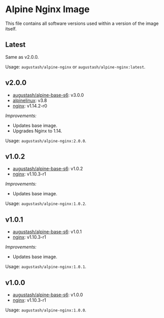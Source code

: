 # Alpine Nginx Image

This file contains all software versions used within a version of the image itself.

## Latest

Same as v2.0.0.

Usage: `augustash/alpine-nginx` or `augustash/alpine-nginx:latest`.

## v2.0.0

- [augustash/alpine-base-s6](https://github.com/augustash/docker-alpine-base-s6/tree/3.0.0): v3.0.0
- [alpinelinux](https://github.com/alpinelinux/docker-alpine/tree/v3.8): v3.8
- [nginx](http://nginx.org/): v1.14.2-r0

*Improvements:*

- Updates base image.
- Upgrades Nginx to 1.14.

Usage: `augustash/alpine-nginx:2.0.0`.

## v1.0.2

- [augustash/alpine-base-s6](https://github.com/augustash/docker-alpine-base-s6): v1.0.2
- [nginx](http://nginx.org/): v1.10.3-r1

*Improvements:*

- Updates base image.

Usage: `augustash/alpine-nginx:1.0.2`.

## v1.0.1

- [augustash/alpine-base-s6](https://github.com/augustash/docker-alpine-base-s6): v1.0.1
- [nginx](http://nginx.org/): v1.10.3-r1

*Improvements:*

- Updates base image.

Usage: `augustash/alpine-nginx:1.0.1`.

## v1.0.0

- [augustash/alpine-base-s6](https://github.com/augustash/docker-alpine-base-s6): v1.0.0
- [nginx](http://nginx.org/): v1.10.3-r1

Usage: `augustash/alpine-nginx:1.0.0`.
